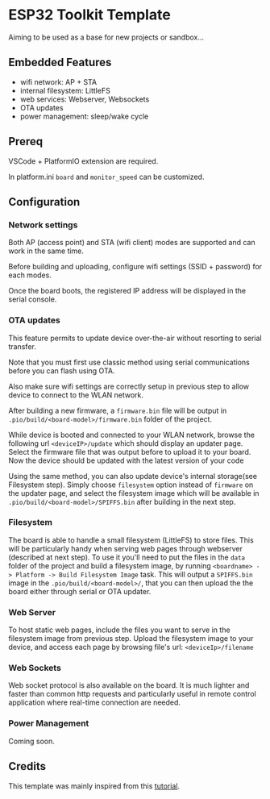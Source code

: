 # ESP32 Toolkit Template

Aiming to be used as a base for new projects or sandbox...

## Embedded Features
- wifi network: AP + STA
- internal filesystem: LittleFS
- web services: Webserver, Websockets 
- OTA updates
- power management: sleep/wake cycle

## Prereq

VSCode + PlatformIO extension are required.

In platform.ini `board` and `monitor_speed`  can be customized.

 ## Configuration

### Network settings

Both AP (access point) and STA (wifi client) modes are supported and can work in the same time.

Before building and uploading, configure wifi settings (SSID + password) for each modes.

Once the board boots, the registered IP address will be displayed in the serial console.

### OTA updates

This feature permits to update device over-the-air without resorting to serial transfer.

Note that you must first use classic method using serial communications before you can flash using OTA.

Also make sure wifi settings are correctly setup in previous step to allow device to connect to the WLAN network.

After building a new firmware, a `firmware.bin` file will be output in `.pio/build/<board-model>/firmware.bin` folder of the project.

While device is booted and connected to your WLAN network, browse the following url `<deviceIP>/update` which should display an updater page.
Select the firmware file that was output before to upload it to your board.
Now the device should be updated with the latest version of your code

Using the same method, you can also update device's internal storage(see Filesystem step).
Simply choose `filesystem` option instead of `firmware` on the updater page, and select the filesystem image which will be available in `.pio/build/<board-model>/SPIFFS.bin` after building in the next step.

### Filesystem

The board is able to handle a small filesystem (LittleFS) to store files.
This will be particularly handy when serving web pages through webserver (described at next step).
To use it you'll need to put the files in the `data` folder of the project and build a filesystem image, 
by running `<boardname> -> Platform -> Build Filesystem Image` task.
This will output a `SPIFFS.bin` image in the `.pio/build/<board-model>/`, that you can then upload the the board either through serial or OTA updater.

### Web Server

To host static web pages, include the files you want to serve in the filesystem image from previous step.
Upload the filesystem image to your device, and access each page by browsing file's url: `<deviceIp>/filename` 

### Web Sockets

Web socket protocol is also available on the board. 
It is much lighter and faster than common http requests and particularly useful in remote control application where real-time connection are needed.

### Power Management

Coming soon.

## Credits

This template was mainly inspired from this [tutorial](https://randomnerdtutorials.com/esp32-ota-over-the-air-arduino/).